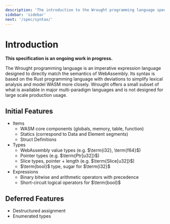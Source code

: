 ```yaml
---
description: 'The introduction to the Wrought programming language specification'
sidebar: 'sidebar'
next: '/spec/syntax/'
---
```


# Introduction

**This specification is an ongoing work in progress.**

The Wrought programming language is an imperative expression language designed to directly match the semantics of WebAssembly.
Its syntax is based on the Rust programming language with deviations to simplify lexical analysis and model WASM more closely.
Wrought offers a small subset of what is available in major multi-paradigm languages and is not designed for large scale production usage.


## Initial Features
* Items
  * WASM core components (globals, memory, table, function)
  * Statics (correspond to Data and Element segments)
  * Struct Definitions
* Types
  * WebAssembly value types (e.g. $\term{i32}, \term{f64}$)
  * Pointer types (e.g. $\term{Ptr[u32]}$)
  * Slice types, pointer + length (e.g. $\term{Slice[u32]}$)
  * $\term{bool}$ type, sugar for $\term{i32}$
* Expressions
  * Binary bitwise and arithmetic operators with precedence
  * Short-circuit logical operators for $\term{bool}$


## Deferred Features
* Destructured assignment
* Enumerated types